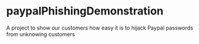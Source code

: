 # paypalPhishingDemonstration
A project to show our customers how easy it is to hijack Paypal passwords from unknowing customers
